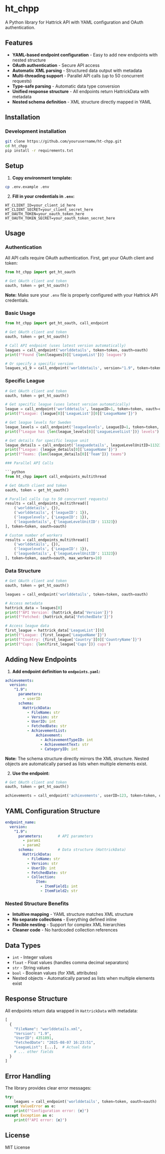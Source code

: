 # ht_chpp

A Python library for Hattrick API with YAML configuration and OAuth authentication.

## Features

- **YAML-based endpoint configuration** - Easy to add new endpoints with nested structure
- **OAuth authentication** - Secure API access
- **Automatic XML parsing** - Structured data output with metadata
- **Multi-threading support** - Parallel API calls (up to 50 concurrent requests)
- **Type-safe parsing** - Automatic data type conversion
- **Unified response structure** - All endpoints return HattrickData with metadata
- **Nested schema definition** - XML structure directly mapped in YAML

## Installation

### Development installation
```bash
git clone https://github.com/yourusername/ht-chpp.git
cd ht_chpp
pip install -r requirements.txt
```

## Setup

1. **Copy environment template:**
```bash
cp .env.example .env
```

2. **Fill in your credentials in `.env`:**
```env
HT_CLIENT_ID=your_client_id_here
HT_CLIENT_SECRET=your_client_secret_here
HT_OAUTH_TOKEN=your_oauth_token_here
HT_OAUTH_TOKEN_SECRET=your_oauth_token_secret_here
```

## Usage

### Authentication

All API calls require OAuth authentication. First, get your OAuth client and token:

```python
from ht_chpp import get_ht_oauth

# Get OAuth client and token
oauth, token = get_ht_oauth()
```

**Note:** Make sure your `.env` file is properly configured with your Hattrick API credentials.

### Basic Usage

```python
from ht_chpp import get_ht_oauth, call_endpoint

# Get OAuth client and token
oauth, token = get_ht_oauth()

# Call API endpoint (uses latest version automatically)
leagues = call_endpoint('worlddetails', token=token, oauth=oauth)
print(f"Found {len(leagues[0]['LeagueList'])} leagues")

# Or specify a specific version
leagues_v1_9 = call_endpoint('worlddetails', version="1.9", token=token, oauth=oauth)
```

### Specific League

```python
# Get OAuth client and token
oauth, token = get_ht_oauth()

# Get specific league (uses latest version automatically)
league = call_endpoint('worlddetails', leagueID=1, token=token, oauth=oauth)
print(f"League: {league[0]['LeagueList'][0]['LeagueName']}")

# Get league levels for Sweden
league_levels = call_endpoint('leaguelevels', LeagueID=1, token=token, oauth=oauth)
print(f"League has {len(league_levels[0]['LeagueLevelList'])} levels")

# Get details for specific league unit
league_details = call_endpoint('leaguedetails', leagueLevelUnitID=11323, token=token, oauth=oauth)
print(f"League: {league_details[0]['LeagueName']}")
print(f"Teams: {len(league_details[0]['Team'])} teams")

### Parallel API Calls

```python
from ht_chpp import call_endpoints_multithread

# Get OAuth client and token
oauth, token = get_ht_oauth()

# Parallel calls (up to 50 concurrent requests)
results = call_endpoints_multithread([
    ('worlddetails', {}),
    ('worlddetails', {'leagueID': 1}),
    ('leaguelevels', {'LeagueID': 1}),
    ('leaguedetails', {'leagueLevelUnitID': 11323})
], token=token, oauth=oauth)

# Custom number of workers
results = call_endpoints_multithread([
    ('worlddetails', {}),
    ('leaguelevels', {'LeagueID': 1}),
    ('leaguedetails', {'leagueLevelUnitID': 11323})
], token=token, oauth=oauth, max_workers=10)
```

### Data Structure

```python
# Get OAuth client and token
oauth, token = get_ht_oauth()

leagues = call_endpoint('worlddetails', token=token, oauth=oauth)

# Access metadata
hattrick_data = leagues[0]
print(f"API Version: {hattrick_data['Version']}")
print(f"Fetched: {hattrick_data['FetchedDate']}")

# Access league data
first_league = hattrick_data['LeagueList'][0]
print(f"League: {first_league['LeagueName']}")
print(f"Country: {first_league['Country'][0]['CountryName']}")
print(f"Cups: {len(first_league['Cups'])} cups")
```

## Adding New Endpoints

1. **Add endpoint definition to `endpoints.yaml`:**

```yaml
achievements:
  version:
    "1.9":
      parameters:
        - userID
      schema:
        HattrickData:
          - FileName: str
          - Version: str
          - UserID: int
          - FetchedDate: str
          - AchievementList:
              Achievement:
                - AchievementTypeID: int
                - AchievementText: str
                - CategoryID: int
```

**Note:** The schema structure directly mirrors the XML structure. Nested objects are automatically parsed as lists when multiple elements exist.

2. **Use the endpoint:**

```python
# Get OAuth client and token
oauth, token = get_ht_oauth()

achievements = call_endpoint('achievements', userID=123, token=token, oauth=oauth)
```

## YAML Configuration Structure

```yaml
endpoint_name:
  version:
    "1.9":
      parameters:       # API parameters
        - param1
        - param2
      schema:           # Data structure (HattrickData)
        HattrickData:
          - FileName: str
          - Version: str
          - UserID: int
          - FetchedDate: str
          - Collection:
              Item:
                - ItemField1: int
                - ItemField2: str
```

### Nested Structure Benefits

- **Intuitive mapping** - YAML structure matches XML structure
- **No separate collections** - Everything defined inline
- **Flexible nesting** - Support for complex XML hierarchies
- **Cleaner code** - No hardcoded collection references

## Data Types

- `int` - Integer values
- `float` - Float values (handles comma decimal separators)
- `str` - String values
- `bool` - Boolean values (for XML attributes)
- Nested objects - Automatically parsed as lists when multiple elements exist

## Response Structure

All endpoints return data wrapped in `HattrickData` with metadata:

```python
[
  {
    "FileName": "worlddetails.xml",
    "Version": "1.9", 
    "UserID": 4351891,
    "FetchedDate": "2025-08-07 16:23:51",
    "LeagueList": [...],  # Actual data
    # ... other fields
  }
]
```

## Error Handling

The library provides clear error messages:

```python
try:
    leagues = call_endpoint('worlddetails', token=token, oauth=oauth)
except ValueError as e:
    print(f"Configuration error: {e}")
except Exception as e:
    print(f"API error: {e}")
```


## License

MIT License